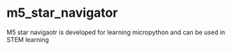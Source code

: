 # m5_star_navigator
M5 star navigaotr is developed for learning micropython and can be used in STEM learning
